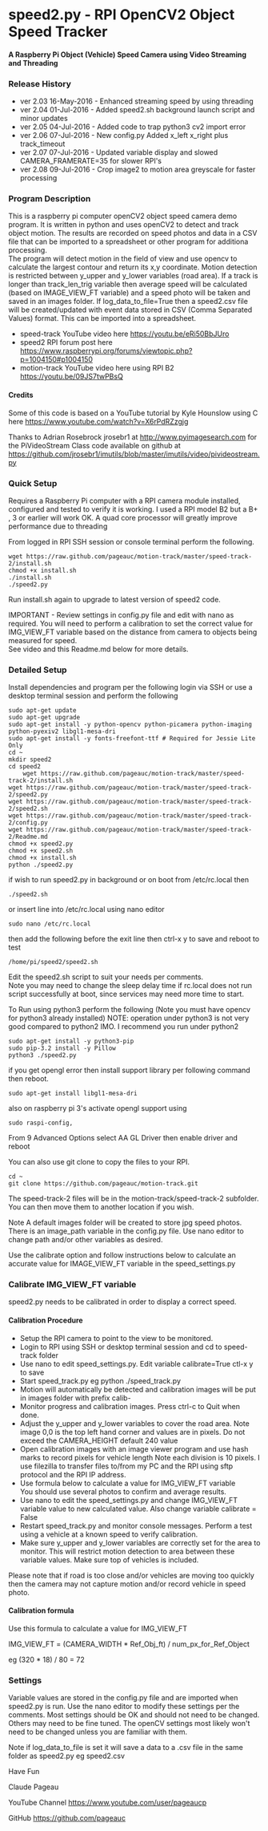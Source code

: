 # speed2.py - RPI OpenCV2 Object Speed Tracker
####  A Raspberry Pi Object (Vehicle) Speed Camera using Video Streaming and Threading

### Release History
* ver 2.03 16-May-2016 - Enhanced streaming speed by using threading
* ver 2.04 01-Jul-2016 - Added speed2.sh background launch script and minor updates
* ver 2.05 04-Jul-2016 - Added code to trap python3 cv2 import error
* ver 2.06 07-Jul-2016 - New config.py Added x_left x_right plus track_timeout
* ver 2.07 07-Jul-2016 - Updated variable display and slowed CAMERA_FRAMERATE=35 for slower RPI's 
* ver 2.08 09-Jul-2016 - Crop image2 to motion area greyscale for faster processing

### Program Description
This is a raspberry pi computer openCV2 object speed camera demo program.
It is written in python and uses openCV2 to detect and track object motion.
The results are recorded on speed photos and data in a CSV file that can be
imported to a spreadsheet or other program for additiona processing.  
The program will detect motion in the field of view and use opencv to calculate
the largest contour and return its x,y coordinate. Motion detection is
restricted between y_upper and y_lower variables (road area).  If a track
is longer than track_len_trig variable then average speed will be 
calculated (based on IMAGE_VIEW_FT variable) and a speed photo will be
taken and saved in an images folder. If log_data_to_file=True then a
speed2.csv file will be created/updated with event data stored in
CSV (Comma Separated Values) format. This can be imported into a spreadsheet.
 
* speed-track YouTube video here https://youtu.be/eRi50BbJUro
* speed2 RPI forum post here https://www.raspberrypi.org/forums/viewtopic.php?p=1004150#p1004150
* motion-track YouTube video here using RPI B2 https://youtu.be/09JS7twPBsQ

#### Credits
Some of this code is based on a YouTube tutorial by
Kyle Hounslow using C here https://www.youtube.com/watch?v=X6rPdRZzgjg

Thanks to Adrian Rosebrock jrosebr1 at http://www.pyimagesearch.com 
for the PiVideoStream Class code available on github at
https://github.com/jrosebr1/imutils/blob/master/imutils/video/pivideostream.py

### Quick Setup
Requires a Raspberry Pi computer with a RPI camera module installed, configured
and tested to verify it is working. I used a RPI model B2 but a B+ , 3 or 
earlier will work OK. A quad core processor will greatly improve performance
due to threading

From logged in RPI SSH session or console terminal perform the following.

    wget https://raw.github.com/pageauc/motion-track/master/speed-track-2/install.sh
    chmod +x install.sh
    ./install.sh
    ./speed2.py

Run install.sh again to upgrade to latest version of speed2 code.
    
IMPORTANT - Review settings in config.py file and edit with nano as required.
You will need to perform a calibration to set the correct value for IMG_VIEW_FT 
variable based on the distance from camera to objects being measured for speed.  
See video and this Readme.md below for more details.

### Detailed Setup
Install dependencies and program per the following
login via SSH or use a desktop terminal session and perform the following

    sudo apt-get update
    sudo apt-get upgrade
    sudo apt-get install -y python-opencv python-picamera python-imaging python-pyexiv2 libgl1-mesa-dri
    sudo apt-get install -y fonts-freefont-ttf # Required for Jessie Lite Only
    cd ~
    mkdir speed2
    cd speed2
        wget https://raw.github.com/pageauc/motion-track/master/speed-track-2/install.sh
    wget https://raw.github.com/pageauc/motion-track/master/speed-track-2/speed2.py
    wget https://raw.github.com/pageauc/motion-track/master/speed-track-2/speed2.sh
    wget https://raw.github.com/pageauc/motion-track/master/speed-track-2/config.py
    wget https://raw.github.com/pageauc/motion-track/master/speed-track-2/Readme.md
    chmod +x speed2.py
    chmod +x speed2.sh
    chmod +x install.sh
    python ./speed2.py
    
if wish to run speed2.py in background or on boot from /etc/rc.local then

    ./speed2.sh
    
or insert line into /etc/rc.local using nano editor

    sudo nano /etc/rc.local

then add the following before the exit line then ctrl-x y to save and reboot to test

    /home/pi/speed2/speed2.sh  
    
Edit the speed2.sh script to suit your needs per comments.  
Note you may need to change the sleep delay time if rc.local does not run script
successfully at boot, since services may need more time to start.  
        
To Run using python3 perform the following (Note you must have opencv for python3 already installed)
NOTE: operation under python3 is not very good compared to python2 IMO. I recommend you run under python2

    sudo apt-get install -y python3-pip  
    sudo pip-3.2 install -y Pillow
    python3 ./speed2.py
    
if you get opengl error then install support library per following command then reboot.

    sudo apt-get install libgl1-mesa-dri  
    
also on raspberry pi 3's activate opengl support using 
 
    sudo raspi-config,

From 9 Advanced Options select AA GL Driver then enable driver and reboot 
 
    
You can also use git clone to copy the files to your RPI.

    cd ~
    git clone https://github.com/pageauc/motion-track.git
 
The speed-track-2 files will be in the motion-track/speed-track-2 subfolder. You can
then move them to another location if you wish.
 
Note A default images folder will be created to store jpg speed photos. There is an
image_path variable in the config.py file.  Use nano editor to change path and/or
other variables as desired.

Use the calibrate option and follow instructions below to calculate an accurate
value for IMAGE_VIEW_FT variable in the speed_settings.py
    
### Calibrate IMG_VIEW_FT variable
  
speed2.py needs to be calibrated in order to display a correct speed.

#### Calibration Procedure

* Setup the RPI camera to point to the view to be monitored.
* Login to RPI using SSH or desktop terminal session and cd to speed-track folder
* Use nano to edit speed_settings.py. Edit variable calibrate=True  ctl-x y to save
* Start speed_track.py eg python ./speed_track.py
* Motion will automatically be detected and calibration images will be
  put in images folder with prefix calib-
* Monitor progress and calibration images. Press ctrl-c to Quit when done. 
* Adjust the y_upper and y_lower variables to cover the road area.  Note
  image 0,0 is the top left hand corner and values are in pixels.  Do not
  exceed the CAMERA_HEIGHT default 240 value  
* Open calibration images with an image viewer program and use hash marks to
  record pixels for vehicle length
  Note each division is 10 pixels.  I use filezilla to transfer files to/from
  my PC and the RPI using sftp protocol and the RPI IP address.
* Use formula below to calculate a value for IMG_VIEW_FT variable   
  You should use several photos to confirm and average results.
* Use nano to edit the speed_settings.py and change IMG_VIEW_FT variable value
  to new calculated value.  Also change variable calibrate = False
* Restart speed_track.py and monitor console messages.
  Perform a test using a vehicle at a known speed to verify calibration.
* Make sure y_upper and y_lower variables are correctly set for the area to
  monitor. This will restrict motion detection to area between these variable
  values.  Make sure top of vehicles is included.
  
Please note that if road is too close and/or vehicles are moving too quickly then
the camera may not capture motion and/or record vehicle in speed photo.
  
#### Calibration formula
Use this formula to calculate a value for IMG_VIEW_FT
 
IMG_VIEW_FT = (CAMERA_WIDTH * Ref_Obj_ft) / num_px_for_Ref_Object

eg (320 * 18) / 80 = 72
  
### Settings

Variable values are stored in the config.py file and are imported
when speed2.py is run.  Use the nano editor to modify these settings
per the comments.  Most settings should be OK and should not need to be
changed. Others may need to be fine tuned.  The openCV settings most
likely won't need to be changed unless you are familiar with them.

Note if log_data_to_file is set it will save a data to a .csv file
in the same folder as speed2.py  eg speed2.csv 

Have Fun

Claude Pageau

YouTube Channel https://www.youtube.com/user/pageaucp

GitHub https://github.com/pageauc
